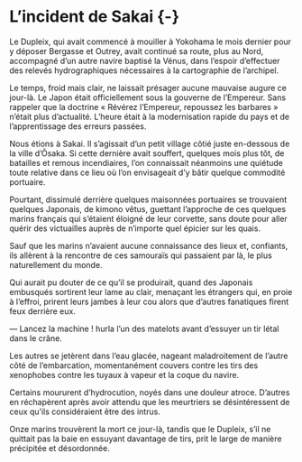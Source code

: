 # L’incident de Sakai {-}

Le Dupleix, qui avait commencé à mouiller à Yokohama le mois dernier pour y
déposer Bergasse et Outrey, avait continué sa route, plus au Nord, accompagné
d’un autre navire baptisé la Vénus, dans l’espoir d’effectuer des relevés
hydrographiques nécessaires à la cartographie de l’archipel.

Le temps, froid mais clair, ne laissait présager aucune mauvaise augure ce
jour-là. Le Japon était officiellement sous la gouverne de l’Empereur. Sans
rappeler que la doctrine « Révérez l’Empereur, repoussez les barbares » n’était
plus d’actualité. L’heure était à la modernisation rapide du pays et de
l’apprentissage des erreurs passées.

Nous étions à Sakai. Il s’agissait d’un petit village côtié juste en-dessous
de la ville d’Õsaka. Si cette dernière avait souffert, quelques mois plus tôt,
de batailles et remous incendiaires, l’on connaissait néanmoins une quiétude
toute relative dans ce lieu où l’on envisageait d’y bâtir quelque commodité
portuaire.

Pourtant, dissimulé derrière quelques maisonnées portuaires se trouvaient
quelques Japonais, de kimono vêtus, guettant l’approche de ces quelques marins
français qui s’étaient éloigné de leur corvette, sans doute pour aller quérir
des victuailles auprès de n’importe quel épicier sur les quais.

Sauf que les marins n’avaient aucune connaissance des lieux et, confiants,
ils allèrent à la rencontre de ces samouraïs qui passaient par là, le plus
naturellement du monde.

Qui aurait pu douter de ce qu’il se produirait, quand des Japonais embusqués
sortirent leur lame au clair, menaçant les étrangers qui, en proie à l’effroi,
prirent leurs jambes à leur cou alors que d’autres fanatiques firent feux
derrière eux.

— Lancez la machine ! hurla l’un des matelots avant d’essuyer un tir létal
dans le crâne.

Les autres se jetèrent dans l’eau glacée, nageant maladroitement de l’autre
côté de l’embarcation, momentanément couvers contre les tirs des xenophobes
contre les tuyaux à vapeur et la coque du navire.

Certains moururent d’hydrocution, noyés dans une douleur atroce. D’autres
en réchapèrent après avoir attendu que les meurtriers se désintéressent de ceux
qu’ils considéraient être des intrus.

Onze marins trouvèrent la mort ce jour-là, tandis que le Dupleix, s’il ne
quittait pas la baie en essuyant davantage de tirs, prit le large de manière
précipitée et désordonnée.
